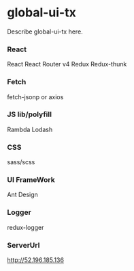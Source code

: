 # global-ui-tx

Describe global-ui-tx here.

### React
React
React Router v4
Redux
Redux-thunk

### Fetch
fetch-jsonp or axios

### JS lib/polyfill
Rambda
Lodash

### CSS
sass/scss

### UI FrameWork
Ant Design


### Logger 
redux-logger


### ServerUrl
http://52.196.185.136
